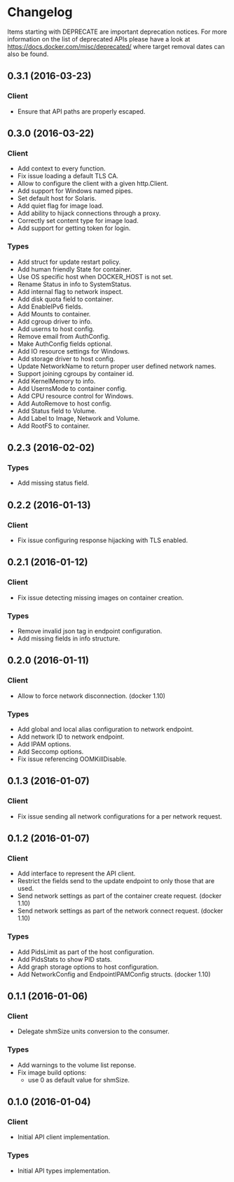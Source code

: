 # Changelog

Items starting with DEPRECATE are important deprecation notices. For more information on the list of deprecated APIs please have a look at https://docs.docker.com/misc/deprecated/ where target removal dates can also be found.

## 0.3.1 (2016-03-23)

### Client

- Ensure that API paths are properly escaped.

## 0.3.0 (2016-03-22)

### Client

- Add context to every function.
- Fix issue loading a default TLS CA.
- Allow to configure the client with a given http.Client.
- Add support for Windows named pipes.
- Set default host for Solaris.
- Add quiet flag for image load.
- Add ability to hijack connections through a proxy.
- Correctly set content type for image load.
- Add support for getting token for login.

### Types

- Add struct for update restart policy.
- Add human friendly State for container.
- Use OS specific host when DOCKER_HOST is not set.
- Rename Status in info to SystemStatus.
- Add internal flag to network inspect.
- Add disk quota field to container.
- Add EnableIPv6 fields.
- Add Mounts to container.
- Add cgroup driver to info.
- Add userns to host config.
- Remove email from AuthConfig.
- Make AuthConfig fields optional.
- Add IO resource settings for Windows.
- Add storage driver to host config.
- Update NetworkName to return proper user defined network names.
- Support joining cgroups by container id.
- Add KernelMemory to info.
- Add UsernsMode to container config.
- Add CPU resource control for Windows.
- Add AutoRemove to host config.
- Add Status field to Volume.
- Add Label to Image, Network and Volume.
- Add RootFS to container.

## 0.2.3 (2016-02-02)

### Types

- Add missing status field.

## 0.2.2 (2016-01-13)

### Client

- Fix issue configuring response hijacking with TLS enabled.


## 0.2.1 (2016-01-12)

### Client

- Fix issue detecting missing images on container creation.

### Types

- Remove invalid json tag in endpoint configuration.
- Add missing fields in info structure.

## 0.2.0 (2016-01-11)

### Client

- Allow to force network disconnection. (docker 1.10)

### Types

- Add global and local alias configuration to network endpoint.
- Add network ID to network endpoint.
- Add IPAM options.
- Add Seccomp options.
- Fix issue referencing OOMKillDisable.


## 0.1.3 (2016-01-07)

### Client

- Fix issue sending all network configurations for a per network request.


## 0.1.2 (2016-01-07)

### Client

- Add interface to represent the API client.
- Restrict the fields send to the update endpoint to only those that are used.
- Send network settings as part of the container create request. (docker 1.10)
- Send network settings as part of the network connect request. (docker 1.10)

### Types

- Add PidsLimit as part of the host configuration.
- Add PidsStats to show PID stats.
- Add graph storage options to host configuration.
- Add NetworkConfig and EndpointIPAMConfig structs. (docker 1.10)


## 0.1.1 (2016-01-06)

### Client

- Delegate shmSize units conversion to the consumer.

### Types

- Add warnings to the volume list reponse.
- Fix image build options:
	* use 0 as default value for shmSize.


## 0.1.0 (2016-01-04)

### Client

- Initial API client implementation.

### Types

- Initial API types implementation.
